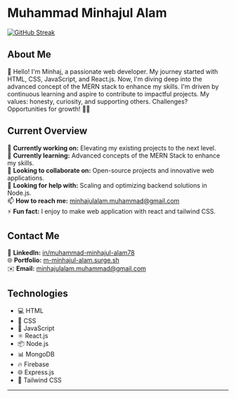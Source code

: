 # Muhammad Minhajul Alam

<!-- ![Muhammad Minhajul Alam github banner](https://github.com/m-minhajul-alam/m-minhajul-alam/blob/main/assets/banner/muhammad-minhajul-alam-github-banner.png) -->

<!-- ## GitHub Streak -->

[![GitHub Streak](https://github-readme-streak-stats.herokuapp.com?user=m-minhajul-alam&theme=travelers-theme&hide_border=true)](https://git.io/streak-stats)

## About Me

👋 Hello! I'm Minhaj, a passionate web developer. My journey started with HTML, CSS, JavaScript, and React.js. Now, I'm diving deep into the advanced concept of the MERN stack to enhance my skills. I'm driven by continuous learning and aspire to contribute to impactful projects. My values: honesty, curiosity, and supporting others. Challenges? Opportunities for growth! 🌱✨

## Current Overview

🔭 **Currently working on:** Elevating my existing projects to the next level.  
🌱 **Currently learning:** Advanced concepts of the MERN Stack to enhance my skills.  
👯 **Looking to collaborate on:** Open-source projects and innovative web applications.  
🤔 **Looking for help with:** Scaling and optimizing backend solutions in Node.js.  
📫 **How to reach me:** minhajulalam.muhammad@gmail.com  
⚡ **Fun fact:** I enjoy to make web application with react and tailwind CSS.

## Contact Me

🔗 **LinkedIn:** [in/muhammad-minhajul-alam78](https://www.linkedin.com/in/muhammad-minhajul-alam78)  
🌐 **Portfolio:** [m-minhajul-alam.surge.sh](https://m-minhajul-alam.surge.sh)  
✉️ **Email:** minhajulalam.muhammad@gmail.com

## Technologies

- 💻 HTML
- 🎨 CSS
- 🚀 JavaScript
- ⚛️ React.js
- 📦 Node.js
- 📊 MongoDB
- 🔥 Firebase
- 🌐 Express.js
- 🌈 Tailwind CSS

---
